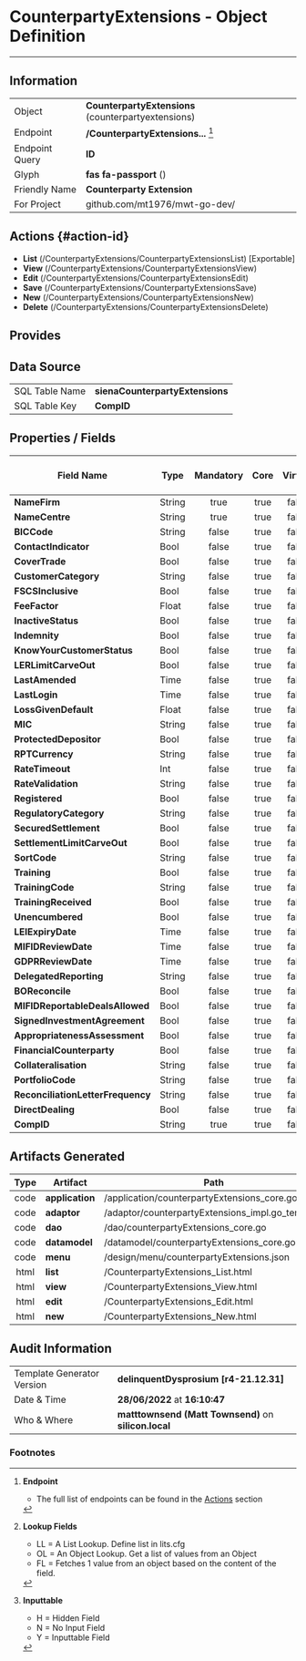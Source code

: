 # **CounterpartyExtensions** - Object Definition
---
##  Information
|   |   |
|---|---|
|Object         |**CounterpartyExtensions** (counterpartyextensions) |
|Endpoint 	    |**/CounterpartyExtensions...** [^1]|
|Endpoint Query |**ID**|
Glyph|**fas fa-passport** ()
Friendly Name|**Counterparty Extension**|
|For Project    |github.com/mt1976/mwt-go-dev/|

##  Actions {#action-id}
* **List** (/CounterpartyExtensions/CounterpartyExtensionsList) [Exportable]
* **View** (/CounterpartyExtensions/CounterpartyExtensionsView)
* **Edit** (/CounterpartyExtensions/CounterpartyExtensionsEdit)
* **Save** (/CounterpartyExtensions/CounterpartyExtensionsSave)
* **New** (/CounterpartyExtensions/CounterpartyExtensionsNew)
* **Delete** (/CounterpartyExtensions/CounterpartyExtensionsDelete)







##  Provides







##  Data Source 
|   |   |
|---|---|
SQL Table Name       | **sienaCounterpartyExtensions**
SQL Table Key | **CompID**



##  Properties / Fields
| Field Name| Type | Mandatory | Core | Virtual | Overide | Lookup [^2]| Lookup Object      | Lookup Field Source         | Lookup Return Value                | Inputable [^3]|DB Column|Default Value| No Change | Callout | Internal | Display | Mask |
| -- | --  | :--: | :--: | :--: |:--: |:--: |:--: |-- |-- |:--: |-- | --| :--: | :--: | :--: | -- | -- |
|**NameFirm**|String|true|true|false|false|||||Y|NameFirm||false|false|false|text||
|**NameCentre**|String|true|true|false|false|||||Y|NameCentre||false|false|false|text||
|**BICCode**|String|false|true|false|false|||||Y|BICCode||false|false|false|text||
|**ContactIndicator**|Bool|false|true|false|false|||||Y|ContactIndicator|True|false|false|false|text||
|**CoverTrade**|Bool|false|true|false|false|||||Y|CoverTrade|True|false|false|false|text||
|**CustomerCategory**|String|false|true|false|false|||||Y|CustomerCategory||false|false|false|text||
|**FSCSInclusive**|Bool|false|true|false|false|||||Y|FSCSInclusive|True|false|false|false|text||
|**FeeFactor**|Float|false|true|false|false|||||Y|FeeFactor|0.00|false|false|false|text||
|**InactiveStatus**|Bool|false|true|false|false|||||Y|InactiveStatus|True|false|false|false|text||
|**Indemnity**|Bool|false|true|false|false|||||Y|Indemnity|True|false|false|false|text||
|**KnowYourCustomerStatus**|Bool|false|true|false|false|||||Y|KnowYourCustomerStatus|True|false|false|false|text||
|**LERLimitCarveOut**|Bool|false|true|false|false|||||Y|LERLimitCarveOut|True|false|false|false|text||
|**LastAmended**|Time|false|true|false|false|||||Y|LastAmended||false|false|false|text||
|**LastLogin**|Time|false|true|false|false|||||Y|LastLogin||false|false|false|text||
|**LossGivenDefault**|Float|false|true|false|false|||||Y|LossGivenDefault|0.00|false|false|false|text||
|**MIC**|String|false|true|false|false|||||Y|MIC||false|false|false|text||
|**ProtectedDepositor**|Bool|false|true|false|false|||||Y|ProtectedDepositor|True|false|false|false|text||
|**RPTCurrency**|String|false|true|false|false|||||Y|RPTCurrency||false|false|false|text||
|**RateTimeout**|Int|false|true|false|false|||||Y|RateTimeout|0|false|false|false|text||
|**RateValidation**|String|false|true|false|false|||||Y|RateValidation||false|false|false|text||
|**Registered**|Bool|false|true|false|false|||||Y|Registered|True|false|false|false|text||
|**RegulatoryCategory**|String|false|true|false|false|||||Y|RegulatoryCategory||false|false|false|text||
|**SecuredSettlement**|Bool|false|true|false|false|||||Y|SecuredSettlement|True|false|false|false|text||
|**SettlementLimitCarveOut**|Bool|false|true|false|false|||||Y|SettlementLimitCarveOut|True|false|false|false|text||
|**SortCode**|String|false|true|false|false|||||Y|SortCode||false|false|false|text||
|**Training**|Bool|false|true|false|false|||||Y|Training|True|false|false|false|text||
|**TrainingCode**|String|false|true|false|false|||||Y|TrainingCode||false|false|false|text||
|**TrainingReceived**|Bool|false|true|false|false|||||Y|TrainingReceived|True|false|false|false|text||
|**Unencumbered**|Bool|false|true|false|false|||||Y|Unencumbered|True|false|false|false|text||
|**LEIExpiryDate**|Time|false|true|false|false|||||Y|LEIExpiryDate||false|false|false|text||
|**MIFIDReviewDate**|Time|false|true|false|false|||||Y|MIFIDReviewDate||false|false|false|text||
|**GDPRReviewDate**|Time|false|true|false|false|||||Y|GDPRReviewDate||false|false|false|text||
|**DelegatedReporting**|String|false|true|false|false|||||Y|DelegatedReporting||false|false|false|text||
|**BOReconcile**|Bool|false|true|false|false|||||Y|BOReconcile|True|false|false|false|text||
|**MIFIDReportableDealsAllowed**|Bool|false|true|false|false|||||Y|MIFIDReportableDealsAllowed|True|false|false|false|text||
|**SignedInvestmentAgreement**|Bool|false|true|false|false|||||Y|SignedInvestmentAgreement|True|false|false|false|text||
|**AppropriatenessAssessment**|Bool|false|true|false|false|||||Y|AppropriatenessAssessment|True|false|false|false|text||
|**FinancialCounterparty**|Bool|false|true|false|false|||||Y|FinancialCounterparty|True|false|false|false|text||
|**Collateralisation**|String|false|true|false|false|||||Y|Collateralisation||false|false|false|text||
|**PortfolioCode**|String|false|true|false|false|||||Y|PortfolioCode||false|false|false|text||
|**ReconciliationLetterFrequency**|String|false|true|false|false|||||Y|ReconciliationLetterFrequency||false|false|false|text||
|**DirectDealing**|Bool|false|true|false|false|||||Y|DirectDealing|True|false|false|false|text||
|**CompID**|String|true|true|false|false|||||Y|CompID||false|false|false|text||


##  Artifacts Generated
| Type | Artifact | Path|
| :--: | -- | -- |
| code | **application** | /application/counterpartyExtensions_core.go |
| code | **adaptor** | /adaptor/counterpartyExtensions_impl.go_template |
| code | **dao** | /dao/counterpartyExtensions_core.go |
| code | **datamodel** | /datamodel/counterpartyExtensions_core.go |
| code | **menu** | /design/menu/counterpartyExtensions.json |
| html | **list** | /CounterpartyExtensions_List.html |
| html | **view** | /CounterpartyExtensions_View.html |
| html | **edit** | /CounterpartyExtensions_Edit.html |
| html | **new** | /CounterpartyExtensions_New.html |


## Audit Information
|   |   |
|---|---|
Template Generator Version   | **delinquentDysprosium [r4-21.12.31]**
Date & Time		     | **28/06/2022** at **16:10:47**
Who & Where		     | **matttownsend (Matt Townsend)** on **silicon.local**

### Footnotes
[^1]: **Endpoint**
    * The full list of endpoints can be found in the [Actions](#action-id) section
[^2]: **Lookup Fields**
    * LL = A List Lookup. Define list in lits.cfg
    * OL = An Object Lookup. Get a list of values from an Object
    * FL = Fetches 1 value from an object based on the content of the field. 
[^3]: **Inputtable**   
    * H = Hidden Field
    * N = No Input Field
    * Y = Inputtable Field
